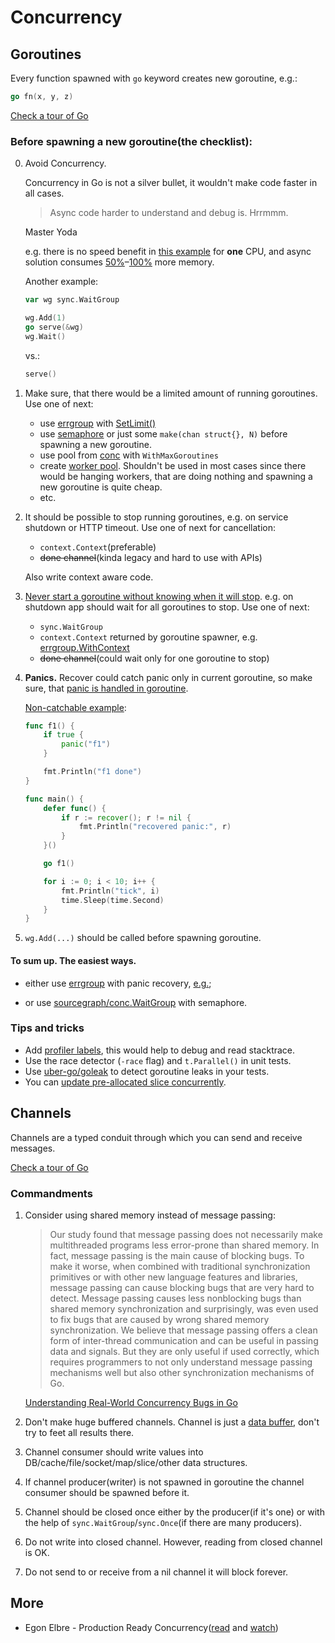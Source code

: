 # Concurrency

## Goroutines

Every function spawned with `go` keyword creates new goroutine, e.g.:
```go
go fn(x, y, z)
```
[Check a tour of Go](https://go.dev/tour/concurrency/1)

### Before spawning a new goroutine(the checklist):

0. Avoid Concurrency.

    Concurrency in Go is not a silver bullet, it wouldn't make code faster in all cases.

    > Async code harder to understand and debug is. Hrrmmm.

    Master Yoda

    e.g. there is no speed benefit in [this example](examples/workerpool/README.md) for **one** CPU,
    and async solution consumes [50%](examples/workerpool/README.md#benchmarks)–[100%](examples/errgroup/README.md#benchmarks) more memory.

    Another example:
    ```go
    var wg sync.WaitGroup

    wg.Add(1)
    go serve(&wg)
    wg.Wait()
    ```
   
    vs.:
    ```go
    serve()
    ```

1. Make sure, that there would be a limited amount of running goroutines. Use one of next:
   - use [errgroup](https://pkg.go.dev/golang.org/x/sync/errgroup) with [SetLimit()](https://pkg.go.dev/golang.org/x/sync/errgroup#Group.SetLimit)
   - use [semaphore](https://pkg.go.dev/golang.org/x/sync/semaphore) or just some `make(chan struct{}, N)` before spawning a new goroutine. 
   - use pool from [conc](https://github.com/sourcegraph/conc) with `WithMaxGoroutines`
   - create [worker pool](https://gobyexample.com/worker-pools). Shouldn't be used in most cases since there would be hanging workers, that are doing nothing and spawning a new goroutine is quite cheap.
   - etc.

1. It should be possible to stop running goroutines, e.g. on service shutdown or HTTP timeout. Use one of next for cancellation:
    - `context.Context`(preferable)
    - ~~done channel~~(kinda legacy and hard to use with APIs)

    Also write context aware code.

1. [Never start a goroutine without knowing when it will stop](https://dave.cheney.net/practical-go/presentations/gophercon-singapore-2019.html#_never_start_a_goroutine_without_knowing_when_it_will_stop).
e.g. on shutdown app should wait for all goroutines to stop.
Use one of next:
   - `sync.WaitGroup`
   - `context.Context` returned by goroutine spawner, e.g. [errgroup.WithContext](https://pkg.go.dev/golang.org/x/sync/errgroup#WithContext)
   - ~~done channel~~(could wait only for one goroutine to stop)

1. **Panics.** Recover could catch panic only in current goroutine, so make sure, that [panic is handled in goroutine](https://medium.com/codex/handle-panic-in-go-routine-54b82d6013d3).

   [Non-catchable example](https://play.golang.com/p/lVfDUZTz4ji):
    ```go
    func f1() {
        if true {
            panic("f1")
        }
    
        fmt.Println("f1 done")
    }
    
    func main() {
        defer func() {
            if r := recover(); r != nil {
                fmt.Println("recovered panic:", r)
            }
        }()
    
        go f1()
    
        for i := 0; i < 10; i++ {
            fmt.Println("tick", i)
            time.Sleep(time.Second)
        }
    }
    ```

1. `wg.Add(...)` should be called before spawning goroutine.

#### To sum up. The easiest ways.
- either use [errgroup](https://pkg.go.dev/golang.org/x/sync/errgroup) with panic recovery, [e.g.](examples/errgroup/main.go);

- or use [sourcegraph/conc.WaitGroup](https://pkg.go.dev/github.com/sourcegraph/conc@v0.3.0#WaitGroup.WaitAndRecover) with semaphore.

### Tips and tricks

- Add [profiler labels](https://rakyll.org/profiler-labels/), this would help to debug and read stacktrace.
- Use the race detector (`-race` flag) and `t.Parallel()` in unit tests.
- Use [uber-go/goleak](https://github.com/uber-go/goleak) to detect goroutine leaks in your tests.
- You can [update pre-allocated slice concurrently](https://stackoverflow.com/questions/49879322/can-i-concurrently-write-different-slice-elements).

## Channels

Channels are a typed conduit through which you can send and receive messages.

[Check a tour of Go](https://go.dev/tour/concurrency/2)

### Commandments

1. Consider using shared memory instead of message passing:

    >  Our study found that message passing does not necessarily make 
       multithreaded programs less error-prone than shared memory.
       In fact, message passing is the main cause of blocking bugs.
       To make it worse, when combined with traditional synchronization 
       primitives or with other new language features
       and libraries, message passing can cause blocking bugs that
       are very hard to detect. Message passing causes less nonblocking bugs 
       than shared memory synchronization and surprisingly, 
       was even used to fix bugs that are caused by wrong
       shared memory synchronization. We believe that message
       passing offers a clean form of inter-thread communication
       and can be useful in passing data and signals. But they are
       only useful if used correctly, which requires programmers
       to not only understand message passing  mechanisms well
       but also other synchronization mechanisms of Go.

    [Understanding Real-World Concurrency Bugs in Go](https://songlh.github.io/paper/go-study.pdf)

1. Don't make huge buffered channels. Channel is just a [data buffer](https://en.wikipedia.org/wiki/Data_buffer),
don't try to feet all results there.

1. Channel consumer should write values into DB/cache/file/socket/map/slice/other data structures.

1. If channel producer(writer) is not spawned in goroutine the channel consumer should be spawned before it.

1. Channel should be closed once either by the producer(if it's one)
or with the help of `sync.WaitGroup`/`sync.Once`(if there are many producers).

1. Do not write into closed channel. However, reading from closed channel is OK.

1. Do not send to or receive from a nil channel it will block forever.

## More

- Egon Elbre - Production Ready Concurrency([read](https://www.storj.io/blog/production-concurrency) and [watch](https://www.youtube.com/watch?v=qq3gu0JQ0yU))
